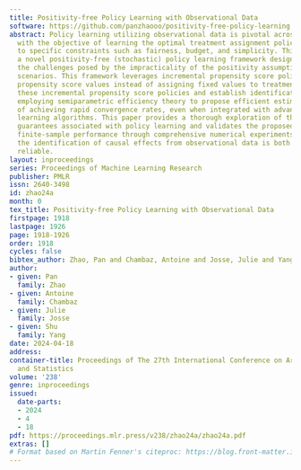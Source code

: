 ```yaml
---
title: Positivity-free Policy Learning with Observational Data
software: https://github.com/panzhaooo/positivity-free-policy-learning
abstract: Policy learning utilizing observational data is pivotal across various domains,
  with the objective of learning the optimal treatment assignment policy while adhering
  to specific constraints such as fairness, budget, and simplicity. This study introduces
  a novel positivity-free (stochastic) policy learning framework designed to address
  the challenges posed by the impracticality of the positivity assumption in real-world
  scenarios. This framework leverages incremental propensity score policies to adjust
  propensity score values instead of assigning fixed values to treatments. We characterize
  these incremental propensity score policies and establish identification conditions,
  employing semiparametric efficiency theory to propose efficient estimators capable
  of achieving rapid convergence rates, even when integrated with advanced machine
  learning algorithms. This paper provides a thorough exploration of the theoretical
  guarantees associated with policy learning and validates the proposed framework’s
  finite-sample performance through comprehensive numerical experiments, ensuring
  the identification of causal effects from observational data is both robust and
  reliable.
layout: inproceedings
series: Proceedings of Machine Learning Research
publisher: PMLR
issn: 2640-3498
id: zhao24a
month: 0
tex_title: Positivity-free Policy Learning with Observational Data
firstpage: 1918
lastpage: 1926
page: 1918-1926
order: 1918
cycles: false
bibtex_author: Zhao, Pan and Chambaz, Antoine and Josse, Julie and Yang, Shu
author:
- given: Pan
  family: Zhao
- given: Antoine
  family: Chambaz
- given: Julie
  family: Josse
- given: Shu
  family: Yang
date: 2024-04-18
address:
container-title: Proceedings of The 27th International Conference on Artificial Intelligence
  and Statistics
volume: '238'
genre: inproceedings
issued:
  date-parts:
  - 2024
  - 4
  - 18
pdf: https://proceedings.mlr.press/v238/zhao24a/zhao24a.pdf
extras: []
# Format based on Martin Fenner's citeproc: https://blog.front-matter.io/posts/citeproc-yaml-for-bibliographies/
---
```

